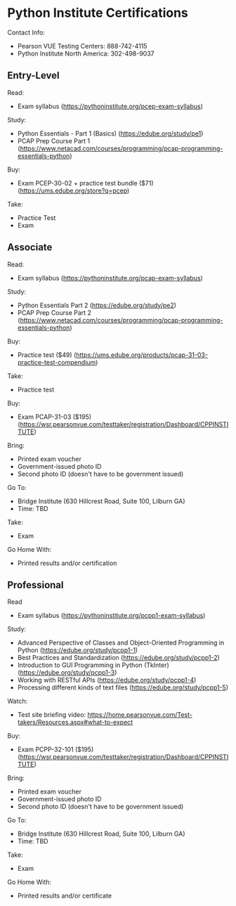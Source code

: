 # Python Institute Certifications

Contact Info: 
- Pearson VUE Testing Centers: 888-742-4115
- Python Institute North America: 302-498-9037

## Entry-Level

Read:
- Exam syllabus (https://pythoninstitute.org/pcep-exam-syllabus)

Study:
- Python Essentials - Part 1 (Basics) (https://edube.org/study/pe1)
- PCAP Prep Course Part 1 (https://www.netacad.com/courses/programming/pcap-programming-essentials-python)

Buy:
- Exam PCEP-30-02 + practice test bundle ($71) (https://ums.edube.org/store?q=pcep)

Take:
- Practice Test
- Exam


## Associate

Read: 
- Exam syllabus (https://pythoninstitute.org/pcap-exam-syllabus)

Study:
- Python Essentials Part 2 (https://edube.org/study/pe2)
- PCAP Prep Course Part 2 (https://www.netacad.com/courses/programming/pcap-programming-essentials-python)

Buy:
- Practice test ($49) (https://ums.edube.org/products/pcap-31-03-practice-test-compendium)

Take: 
- Practice test

Buy:
- Exam PCAP-31-03 ($195) (https://wsr.pearsonvue.com/testtaker/registration/Dashboard/CPPINSTITUTE)

Bring:
- Printed exam voucher
- Government-issued photo ID
- Second photo ID (doesn't have to be government issued)

Go To: 
- Bridge Institute (630 Hillcrest Road, Suite 100, Lilburn GA)
- Time: TBD

Take:
- Exam

Go Home With:
- Printed results and/or certification

## Professional

Read 
- Exam syllabus (https://pythoninstitute.org/pcpp1-exam-syllabus)

Study:
- Advanced Perspective of Classes and Object-Oriented Programming in Python (https://edube.org/study/pcpp1-1)
- Best Practices and Standardization (https://edube.org/study/pcpp1-2)
- Introduction to GUI Programming in Python (TkInter) (https://edube.org/study/pcpp1-3)
- Working with RESTful APIs (https://edube.org/study/pcpp1-4)
- Processing different kinds of text files (https://edube.org/study/pcpp1-5)

Watch:
- Test site briefing video: https://home.pearsonvue.com/Test-takers/Resources.aspx#what-to-expect

Buy:
- Exam PCPP-32-101 ($195) (https://wsr.pearsonvue.com/testtaker/registration/Dashboard/CPPINSTITUTE)

Bring:
- Printed exam voucher
- Government-issued photo ID
- Second photo ID (doesn't have to be government issued)

Go To: 
- Bridge Institute (630 Hillcrest Road, Suite 100, Lilburn GA)
- Time: TBD

Take:
- Exam

Go Home With:
- Printed results and/or certificate